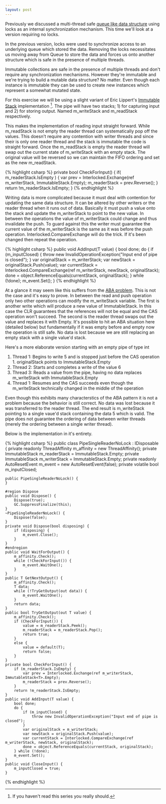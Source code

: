 ```yaml
---
layout: post
---
```

Previously we discussed a multi-thread safe [queue like data structure](http://blogs.msdn.com/jaredpar/archive/2008/03/02/pipesinglereader.aspx) using locks as an internal synchronization mechanism.  This time we'll look at a version requiring no locks.

In the previous version, locks were used to synchronize access to an underlying queue which stored the data.  Removing the locks necessitates us moving away from Queue<T> to store the data and forces us onto another structure which is safe in the presence of multiple threads.  

Immutable collections are safe in the presence of multiple threads and don't require any synchronization mechanisms.  However they're immutable and we're trying to build a mutable data structure?  No matter.  Even though each instance is immutable they can be used to create new instances which represent a somewhat mutated state.

For this exercise we will be using a slight variant of Eric Lippert's [Immutable Stack](http://blogs.msdn.com/ericlippert/archive/2007/12/04/immutability-in-c-part-two-a-simple-immutable-stack.aspx) implementation [^1].  The pipe will have two stacks; 1) for capturing input and 2) for storing output.  Named m_writeStack and m_readStack respectively.

This makes the implementation of reading input straight forward.  While m_readStack is not empty the reader thread can systematically pop off the values.  This doesn't require any contention with writer threads and since their is only one reader thread and the stack is immutable the code is straight forward.  Once the m_readStack is empty the reader thread will swap out the current state of m_writeStack with an empty stack.  The original value will be reversed so we can maintain the FIFO ordering and set as the new m_readStack.

     
{% highlight csharp %}
private bool CheckForInput() {
    if( m_readerStack.IsEmpty ) {
        var prev = Interlocked.Exchange(ref m_writerStack, ImmutableStack<T>.Empty);
        m_readerStack = prev.Reverse();
    }
    return !m_readerStack.IsEmpty;
}
{% endhighlight %}

Writing data is more complicated because it must deal with contention for updating the same data structure.  It can be altered by other writers or the reader thread when it runs out of data.  Basically it must push a value onto the stack and update the m_writerStack to point to the new value.  In between the operations the value of m_writerStack could change and thus invalidate the push.  To guard against this the writer must guarantee the current value of the m_writerStack is the same as it was before the push operation.  Interlocked.CompareExchange will do the trick.  If it's been changed then repeat the operation.

    
{% highlight csharp %}
public void AddInput(T value) {
    bool done;
    do {
        if (m_inputClosed) {
            throw new InvalidOperationException("Input end of pipe is closed");
        }
        var originalStack = m_writerStack;
        var newStack = originalStack.Push(value);
        var currentStack = Interlocked.CompareExchange(ref m_writerStack, newStack, originalStack);
        done = object.ReferenceEquals(currentStack, originalStack);
    } while (!done);
    m_event.Set();
}
{% endhighlight %}

At a glance it may seem like this suffers from the [ABA problem](http://en.wikipedia.org/wiki/ABA_problem).  This is not the case and it's easy to prove.  In between the read and push operation only two other operations can modify the m_writeStack variable.  The first is another write which will produce a new value of ImmutableStack<T>.  In this case the CLR guarantees that the references will not be equal and the CAS operation won't succeed.  The second is the reader thread swaps out the value and replaces it with Empty.  It's possible to hit an ABA situation here (detailed below) but fundamentally if it was empty before and empty now the operation is still safe.  No data is lost because we are still replacing an empty stack with a single value'd stack.  

Here's a more elaborate version starting with an empty pipe of type int

  1. Thread 1: Begins to write 5 and is stopped just before the CAS operation
    1. originalStack points to ImmutableStack<int>.Empty
  2. Thread 2: Starts and completes a write of the value 6
  3. Thread 3: Reads a value from the pipe, having no data replaces m_writeStack with ImmutableStack<int>.Empty
  4. Thread 1: Resumes and the CAS succeeds even though the m_writeStack technically changed in the middle of the operation

Even though this exhibits many characterstics of the ABA pattern it is not a problem because the behavior is still correct.  No data was lost because it was transferred to the reader thread.  The end result is m_writeStack pointing to a single vaue'd stack containing the data 5 which is valid.  The pipe does not guarantee the ordering of data between writer threads (merely the ordering between a single writer thread).

Below is the implementation in it's entirety.

    
{% highlight csharp %}
public class PipeSingleReaderNoLock<T> : IDisposable {
    private readonly ThreadAffinity m_affinity = new ThreadAffinity();
    private ImmutableStack<T> m_readerStack = ImmutableStack<T>.Empty;
    private ImmutableStack<T> m_writerStack = ImmutableStack<T>.Empty;
    private readonly AutoResetEvent m_event = new AutoResetEvent(false);
    private volatile bool m_inputClosed;

    public PipeSingleReaderNoLock() {
    }

    #region Dispose
    public void Dispose() {
        Dispose(true);
        GC.SuppressFinalize(this);
    }
    ~PipeSingleReaderNoLock() {
        Dispose(false);
    }
    private void Dispose(bool disposing) {
        if (disposing) {
            m_event.Close();
        }
    }
    #endregion
    public void WaitForOutput() {
        m_affinity.Check();
        while (!CheckForInput()) {
            m_event.WaitOne();
        }
    }
    public T GetNextOutput() {
        m_affinity.Check();
        T data;
        while (!TryGetOutput(out data)) {
            m_event.WaitOne();
        }
        return data;
    }
    public bool TryGetOutput(out T value) {
        m_affinity.Check();
        if (CheckForInput()) {
            value = m_readerStack.Peek();
            m_readerStack = m_readerStack.Pop();
            return true;
        }
        else {
            value = default(T);
            return false;
        }
    }
    private bool CheckForInput() {
        if (m_readerStack.IsEmpty) {
            var prev = Interlocked.Exchange(ref m_writerStack, ImmutableStack<T>.Empty);
            m_readerStack = prev.Reverse();
        }
        return !m_readerStack.IsEmpty;
    }
    public void AddInput(T value) {
        bool done;
        do {
            if (m_inputClosed) {
                throw new InvalidOperationException("Input end of pipe is closed");
            }
            var originalStack = m_writerStack;
            var newStack = originalStack.Push(value);
            var currentStack = Interlocked.CompareExchange(ref m_writerStack, newStack, originalStack);
            done = object.ReferenceEquals(currentStack, originalStack);
        } while (!done);
        m_event.Set();
    }
    public void CloseInput() {
        m_inputClosed = true;
    }
{% endhighlight %}

[^1]: If you haven't read this series you really should.

